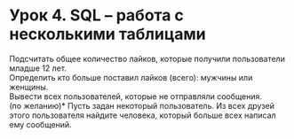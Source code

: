 # Урок 4. SQL – работа с несколькими таблицами                    
                        
Подсчитать общее количество лайков, которые получили пользователи младше 12 лет.                
Определить кто больше поставил лайков (всего): мужчины или женщины.                   
Вывести всех пользователей, которые не отправляли сообщения.                                 
(по желанию)* Пусть задан некоторый пользователь. Из всех друзей этого пользователя найдите человека, который больше всех написал ему сообщений.                  
